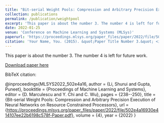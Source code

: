 ```yaml
---
title: "Bit-serial Weight Pools: Compression and Arbitrary Precision Execution of Neural Networks on Resource Constrained Processors"
collection: publications
permalink: /publication/weightpool
excerpt: 'This paper is about the number 3. The number 4 is left for future work.'
date: 2022-01-25
venue: 'Conference on Machine Learning and Systems (MLSys)'
paperurl: 'https://proceedings.mlsys.org/paper_files/paper/2022/file/502e4a16930e414107ee22b6198c578f-Paper.pdf'
citation: 'Your Name, You. (2015). &quot;Paper Title Number 3.&quot; <i>Journal 1</i>. 1(3).'
---
```

This paper is about the number 3. The number 4 is left for future work.

[Download paper here](https://proceedings.mlsys.org/paper_files/paper/2022/file/502e4a16930e414107ee22b6198c578f-Paper.pdf)

BibTeX citation:  

@inproceedings{MLSYS2022_502e4a16,
 author = {Li, Shurui and Gupta, Puneet},
 booktitle = {Proceedings of Machine Learning and Systems},
 editor = {D. Marculescu and Y. Chi and C. Wu},
 pages = {238--250},
 title = {Bit-serial Weight Pools: Compression and Arbitrary Precision Execution of Neural Networks on Resource Constrained Processors},
 url = {https://proceedings.mlsys.org/paper_files/paper/2022/file/502e4a16930e414107ee22b6198c578f-Paper.pdf},
 volume = {4},
 year = {2022}
}